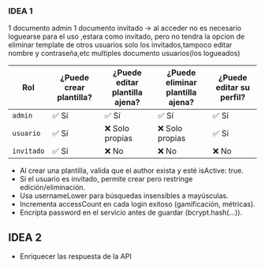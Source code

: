 ### IDEA 1
1 documento admin
1 documento invitado -> al acceder no es necesario loguearse para el uso ,estara como invitado,  pero no tendra la opcion de eliminar template de otros usuarios solo los invitados,tampoco editar nombre y contraseña,etc
multiples documento usuarios(los logueados)

| Rol       | ¿Puede crear plantilla? | ¿Puede editar plantilla ajena? | ¿Puede eliminar plantilla ajena? | ¿Puede editar su perfil? |
|-----------|--------------------------|-------------------------------|----------------------------------|---------------------------|
| `admin`   | ✅ Sí                    | ✅ Sí                         | ✅ Sí                            | ✅ Sí                     |
| `usuario` | ✅ Sí                    | ❌ Solo propias               | ❌ Solo propias                  | ✅ Sí                     |
| `invitado`| ✅ Sí                    | ❌ No                         | ❌ No                            | ❌ No                     |

- Al crear una plantilla, valida que el author exista y esté isActive: true.
- Si el usuario es invitado, permite crear pero restringe edición/eliminación.
- Usa usernameLower para búsquedas insensibles a mayúsculas.
- Incrementa accessCount en cada login exitoso (gamificación, métricas).
- Encripta password en el servicio antes de guardar (bcrypt.hash(...)).

## IDEA 2
- Enriquecer las respuesta de la API